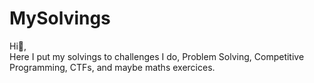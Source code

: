 # MySolvings

<p>Hi👋, <br/>
Here I put my solvings to challenges I do, Problem Solving, Competitive Programming, CTFs, and maybe maths exercices.
<p/>
